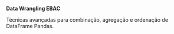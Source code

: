 **Data Wrangling EBAC**

Técnicas avançadas para combinação, agregação e ordenação de DataFrame Pandas.
